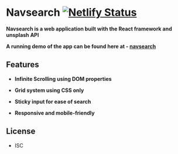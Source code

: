 # Navsearch [![Netlify Status](https://api.netlify.com/api/v1/badges/082fcc87-39fe-4039-9c9b-a03d85183420/deploy-status)](https://app.netlify.com/sites/navsearch/deploys)

**Navsearch is a web application built with the React framework and unsplash API**

**A running demo of the app can be found here at - [navsearch](https://navsearch.netlify.com/)**

## Features

- **Infinite Scrolling using DOM properties**

- **Grid system using CSS only**

- **Sticky input for ease of search**

- **Responsive and mobile-friendly**

## License

- ISC
